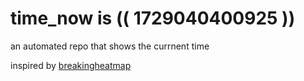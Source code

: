 # time_now is (( 1729040400925 ))

an automated repo that shows the currnent time

inspired by [breakingheatmap](https://github.com/breakingheatmap/breakingheatmap)